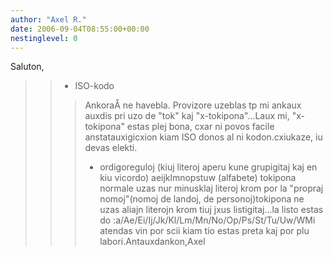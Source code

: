 ```yaml
---
author: "Axel R."
date: 2006-09-04T08:55:00+00:00
nestinglevel: 0
---
```

Saluton,
>> - ISO-kodo
>>> AnkoraÅ­ ne havebla. Provizore uzeblas tp
>mi ankaux auxdis pri uzo de "tok" kaj "x-tokipona"...Laux mi, "x-tokipona" estas plej bona, cxar ni povos facile anstatauxigicxion kiam ISO donos al ni kodon.cxiukaze, iu devas elekti.
>>> - ordigoreguloj (kiuj literoj aperu kune grupigitaj kaj en kiu vicordo)
>>> aeijklmnopstuw (alfabete)
>tokipona normale uzas nur minusklaj literoj krom por la "propraj nomoj"(nomoj de landoj, de personoj)tokipona ne uzas aliajn literojn krom tiuj jxus listigitaj...la listo estas do :a/Ae/Ei/Ij/Jk/Kl/Lm/Mn/No/Op/Ps/St/Tu/Uw/WMi atendas vin por scii kiam tio estas preta kaj por plu labori.Antauxdankon,Axel